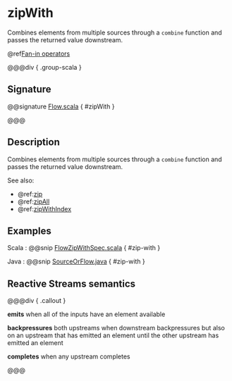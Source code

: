 # zipWith

Combines elements from multiple sources through a `combine` function and passes the returned value downstream.

@ref[Fan-in operators](../index.md#fan-in-operators)

@@@div { .group-scala }

## Signature

@@signature [Flow.scala](/akka-stream/src/main/scala/akka/stream/scaladsl/Flow.scala) { #zipWith }

@@@

## Description

Combines elements from multiple sources through a `combine` function and passes the
returned value downstream.

See also:

 * @ref:[zip](zip.md)
 * @ref:[zipAll](zipAll.md)
 * @ref:[zipWithIndex](zipWithIndex.md)

## Examples

Scala
:   @@snip [FlowZipWithSpec.scala](/akka-stream-tests/src/test/scala/akka/stream/scaladsl/FlowZipWithSpec.scala) { #zip-with }

Java
:   @@snip [SourceOrFlow.java](/akka-docs/src/test/java/jdocs/stream/operators/SourceOrFlow.java) { #zip-with }

## Reactive Streams semantics

@@@div { .callout }

**emits** when all of the inputs have an element available

**backpressures** both upstreams when downstream backpressures but also on an upstream that has emitted an element until the other upstream has emitted an element

**completes** when any upstream completes

@@@
